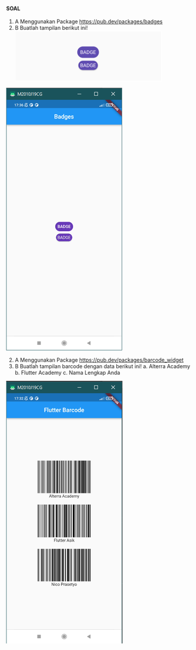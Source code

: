 #### SOAL
1. A Menggunakan Package https://pub.dev/packages/badges
1. B Buatlah tampilan berikut ini!<br>
![](../screenshots/Screenshot_Soal1B.png)

![](../screenshots/Screenshot_Praktikum_Task1.png)

2. A Menggunakan Package https://pub.dev/packages/barcode_widget
2. B Buatlah tampilan barcode dengan data berikut ini!
a. Alterra Academy
b. Flutter Academy
c. Nama Lengkap Anda

![](../screenshots/Screenshot_Praktikum_Task2.png)